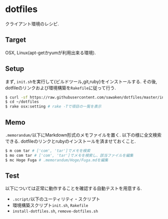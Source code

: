 # dotfiles
クライアント環境のレシピ.

## Target
OSX, Linux(apt-getかyumが利用出来る環境).

## Setup
まず, `init.sh`を実行して{ビルドツール,git,ruby}をインストールする.
その後, dotfileのリンクおよび環境構築を`Rakefile`に従って行う.
```sh
$ curl -sf https://raw.githubusercontent.com/sawaken/dotfiles/master/init.sh | sh -s
$ cd ~/dotfiles
$ rake osx:setting # rake -Tで項目の一覧を表示
```

## Memo
`.memorandum/`以下にMarkdown形式のメモファイルを置く.
以下の様に全文検索できる. dotfileのリンクとrubyのインストールを済ませておくこと.
```sh
$ m com tar # ['com', 'tar']でメモを検索
$ mo com tar # ['com', 'tar']でメモを検索し、該当ファイルを編集
$ mc Hoge Fuga # .memorandum/Hoge/Fuga.mdを編集
```

## Test
以下については正常に動作することを確認する自動テストを用意する.
* `.script/`以下のユーティリティ・スクリプト
* 環境構築スクリプト`init.sh`, `Rakefile`
* `install-dotfiles.sh`, `remove-dotfiles.sh`
